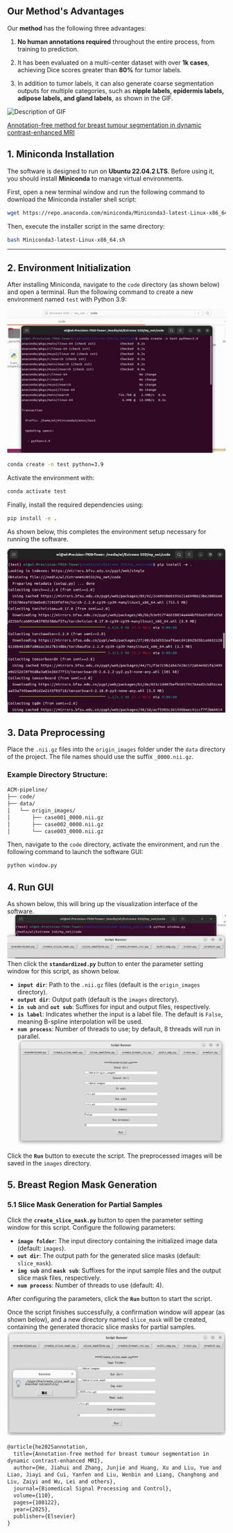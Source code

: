 ## Our Method's Advantages

Our **method** has the following three advantages:

1. **No human annotations required** throughout the entire process, from training to prediction.

2. It has been evaluated on a multi-center dataset with over **1k cases**, achieving Dice scores greater than **80%** for tumor labels.

3. In addition to tumor labels, it can also generate coarse segmentation outputs for multiple categories, such as **nipple labels, epidermis labels, adipose labels, and gland labels**, as shown in the GIF.
   
![Description of GIF](https://github.com/Ho-Garfield/ACM-pipeline/blob/main/multi.gif)

[Annotation-free method for breast tumour segmentation in dynamic contrast-enhanced MRI](https://www.sciencedirect.com/science/article/pii/S1746809425006330)

## 1. Miniconda Installation

The software is designed to run on **Ubuntu 22.04.2 LTS**. Before using it, you should install **Miniconda** to manage virtual environments.

First, open a new terminal window and run the following command to download the Miniconda installer shell script:

```bash
wget https://repo.anaconda.com/miniconda/Miniconda3-latest-Linux-x86_64.sh
```

Then, execute the installer script in the same directory:

```bash
bash Miniconda3-latest-Linux-x86_64.sh
```

---

## 2. Environment Initialization

After installing Miniconda, navigate to the `code` directory (as shown below) and open a terminal. Run the following command to create a new environment named `test` with Python 3.9:

![Figure : Environment Setup](https://github.com/Ho-Garfield/ACM-pipeline/blob/main/1.png)

```bash
conda create -n test python=3.9
```

Activate the environment with:

```bash
conda activate test
```

Finally, install the required dependencies using:

```bash
pip install -e .
```

As shown below, this completes the environment setup necessary for running the software.

![Figure : Environment Setup](https://github.com/Ho-Garfield/ACM-pipeline/blob/main/2.png)


## 3. Data Preprocessing

Place the `.nii.gz` files into the `origin_images` folder under the `data` directory of the project. The file names should use the suffix `_0000.nii.gz`.

### Example Directory Structure:

```
ACM-pipeline/
├── code/
├── data/
│   └── origin_images/
│       ├── case001_0000.nii.gz
│       ├── case002_0000.nii.gz
│       └── case003_0000.nii.gz

```


Then, navigate to the `code` directory, activate the environment, and run the following command to launch the software GUI:

```bash
python window.py
```
## 4. Run GUI

As shown below, this will bring up the visualization interface of the software.
![Figure : Environment Setup](https://github.com/Ho-Garfield/ACM-pipeline/blob/main/3.png)
Then click the **`standardized.py`** button to enter the parameter setting window for this script, as shown below.

- **`input dir`**: Path to the `.nii.gz` files (default is the `origin_images` directory).
- **`output dir`**: Output path (default is the `images` directory).
- **`in sub`** and **`out sub`**: Suffixes for input and output files, respectively.
- **`is label`**: Indicates whether the input is a label file. The default is `False`, meaning B-spline interpolation will be used.
- **`num process`**: Number of threads to use; by default, 8 threads will run in parallel.
![Figure : Environment Setup](https://github.com/Ho-Garfield/ACM-pipeline/blob/main/4.png)

Click the **`Run`** button to execute the script. The preprocessed images will be saved in the `images` directory.
## 5. Breast Region Mask Generation

### 5.1 Slice Mask Generation for Partial Samples

Click the **`create_slice_mask.py`** button to open the parameter setting window for this script. Configure the following parameters:

- **`image folder`**: The input directory containing the initialized image data (default: `images`).
- **`out dir`**: The output path for the generated slice masks (default: `slice_mask`).
- **`img sub`** and **`mask sub`**: Suffixes for the input sample files and the output slice mask files, respectively.
- **`num process`**: Number of threads to use (default: 4).

After configuring the parameters, click the **`Run`** button to start the script.

Once the script finishes successfully, a confirmation window will appear (as shown below), and a new directory named `slice_mask` will be created, containing the generated thoracic slice masks for partial samples.
![Figure : Environment Setup](https://github.com/Ho-Garfield/ACM-pipeline/blob/main/5.png)

```
@article{he2025annotation,
  title={Annotation-free method for breast tumour segmentation in dynamic contrast-enhanced MRI},
  author={He, Jiahui and Zhang, Junjie and Huang, Xu and Liu, Yue and Liao, Jiayi and Cui, Yanfen and Liu, Wenbin and Liang, Changhong and Liu, Zaiyi and Wu, Lei and others},
  journal={Biomedical Signal Processing and Control},
  volume={110},
  pages={108122},
  year={2025},
  publisher={Elsevier}
}
```



